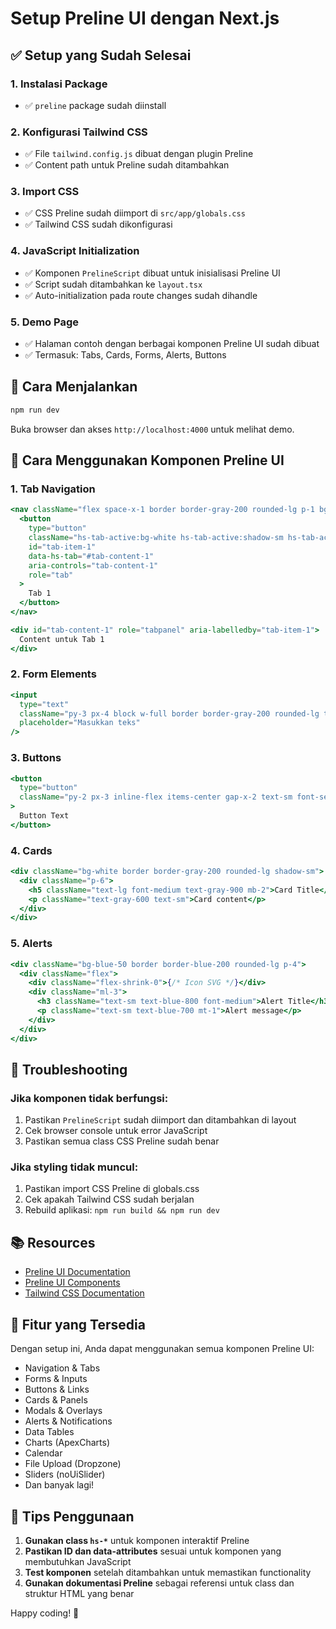 # Setup Preline UI dengan Next.js

## ✅ Setup yang Sudah Selesai

### 1. Instalasi Package

- ✅ `preline` package sudah diinstall

### 2. Konfigurasi Tailwind CSS

- ✅ File `tailwind.config.js` dibuat dengan plugin Preline
- ✅ Content path untuk Preline sudah ditambahkan

### 3. Import CSS

- ✅ CSS Preline sudah diimport di `src/app/globals.css`
- ✅ Tailwind CSS sudah dikonfigurasi

### 4. JavaScript Initialization

- ✅ Komponen `PrelineScript` dibuat untuk inisialisasi Preline UI
- ✅ Script sudah ditambahkan ke `layout.tsx`
- ✅ Auto-initialization pada route changes sudah dihandle

### 5. Demo Page

- ✅ Halaman contoh dengan berbagai komponen Preline UI sudah dibuat
- ✅ Termasuk: Tabs, Cards, Forms, Alerts, Buttons

## 🚀 Cara Menjalankan

```bash
npm run dev
```

Buka browser dan akses `http://localhost:4000` untuk melihat demo.

## 📖 Cara Menggunakan Komponen Preline UI

### 1. Tab Navigation

```jsx
<nav className="flex space-x-1 border border-gray-200 rounded-lg p-1 bg-gray-50">
  <button
    type="button"
    className="hs-tab-active:bg-white hs-tab-active:shadow-sm hs-tab-active:text-gray-700 py-3 px-4 inline-flex items-center gap-x-2 bg-transparent text-sm text-gray-500 hover:text-gray-700 font-medium rounded-lg hover:hover:bg-gray-100 disabled:opacity-50 disabled:pointer-events-none active"
    id="tab-item-1"
    data-hs-tab="#tab-content-1"
    aria-controls="tab-content-1"
    role="tab"
  >
    Tab 1
  </button>
</nav>

<div id="tab-content-1" role="tabpanel" aria-labelledby="tab-item-1">
  Content untuk Tab 1
</div>
```

### 2. Form Elements

```jsx
<input
  type="text"
  className="py-3 px-4 block w-full border border-gray-200 rounded-lg text-sm focus:border-blue-500 focus:ring-blue-500 disabled:opacity-50 disabled:pointer-events-none"
  placeholder="Masukkan teks"
/>
```

### 3. Buttons

```jsx
<button
  type="button"
  className="py-2 px-3 inline-flex items-center gap-x-2 text-sm font-semibold rounded-lg border border-transparent bg-blue-600 text-white hover:bg-blue-700 disabled:opacity-50 disabled:pointer-events-none"
>
  Button Text
</button>
```

### 4. Cards

```jsx
<div className="bg-white border border-gray-200 rounded-lg shadow-sm">
  <div className="p-6">
    <h5 className="text-lg font-medium text-gray-900 mb-2">Card Title</h5>
    <p className="text-gray-600 text-sm">Card content</p>
  </div>
</div>
```

### 5. Alerts

```jsx
<div className="bg-blue-50 border border-blue-200 rounded-lg p-4">
  <div className="flex">
    <div className="flex-shrink-0">{/* Icon SVG */}</div>
    <div className="ml-3">
      <h3 className="text-sm text-blue-800 font-medium">Alert Title</h3>
      <p className="text-sm text-blue-700 mt-1">Alert message</p>
    </div>
  </div>
</div>
```

## 🔧 Troubleshooting

### Jika komponen tidak berfungsi:

1. Pastikan `PrelineScript` sudah diimport dan ditambahkan di layout
2. Cek browser console untuk error JavaScript
3. Pastikan semua class CSS Preline sudah benar

### Jika styling tidak muncul:

1. Pastikan import CSS Preline di globals.css
2. Cek apakah Tailwind CSS sudah berjalan
3. Rebuild aplikasi: `npm run build && npm run dev`

## 📚 Resources

- [Preline UI Documentation](https://preline.co/docs/index.html)
- [Preline UI Components](https://preline.co/docs/components.html)
- [Tailwind CSS Documentation](https://tailwindcss.com/docs)

## 🎉 Fitur yang Tersedia

Dengan setup ini, Anda dapat menggunakan semua komponen Preline UI:

- Navigation & Tabs
- Forms & Inputs
- Buttons & Links
- Cards & Panels
- Modals & Overlays
- Alerts & Notifications
- Data Tables
- Charts (ApexCharts)
- Calendar
- File Upload (Dropzone)
- Sliders (noUiSlider)
- Dan banyak lagi!

## 🤝 Tips Penggunaan

1. **Gunakan class `hs-*`** untuk komponen interaktif Preline
2. **Pastikan ID dan data-attributes** sesuai untuk komponen yang membutuhkan JavaScript
3. **Test komponen** setelah ditambahkan untuk memastikan functionality
4. **Gunakan dokumentasi Preline** sebagai referensi untuk class dan struktur HTML yang benar

Happy coding! 🎉
